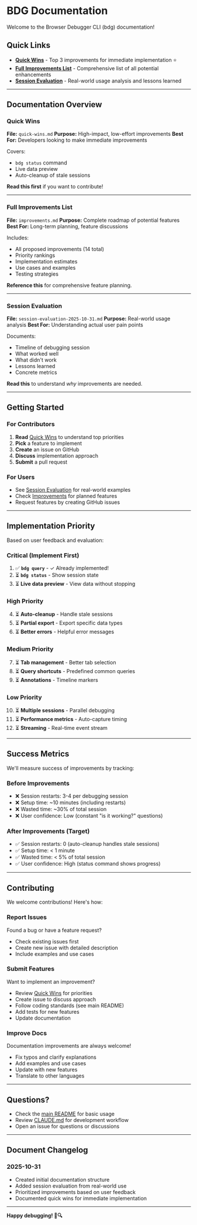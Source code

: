 # BDG Documentation

Welcome to the Browser Debugger CLI (bdg) documentation!

## Quick Links

- **[Quick Wins](./quick-wins.md)** - Top 3 improvements for immediate implementation ⭐
- **[Full Improvements List](./improvements.md)** - Comprehensive list of all potential enhancements
- **[Session Evaluation](./session-evaluation-2025-10-31.md)** - Real-world usage analysis and lessons learned

---

## Documentation Overview

### Quick Wins
**File:** `quick-wins.md`
**Purpose:** High-impact, low-effort improvements
**Best For:** Developers looking to make immediate improvements

Covers:
- `bdg status` command
- Live data preview
- Auto-cleanup of stale sessions

**Read this first** if you want to contribute!

---

### Full Improvements List
**File:** `improvements.md`
**Purpose:** Complete roadmap of potential features
**Best For:** Long-term planning, feature discussions

Includes:
- All proposed improvements (14 total)
- Priority rankings
- Implementation estimates
- Use cases and examples
- Testing strategies

**Reference this** for comprehensive feature planning.

---

### Session Evaluation
**File:** `session-evaluation-2025-10-31.md`
**Purpose:** Real-world usage analysis
**Best For:** Understanding actual user pain points

Documents:
- Timeline of debugging session
- What worked well
- What didn't work
- Lessons learned
- Concrete metrics

**Read this** to understand *why* improvements are needed.

---

## Getting Started

### For Contributors

1. **Read** [Quick Wins](./quick-wins.md) to understand top priorities
2. **Pick** a feature to implement
3. **Create** an issue on GitHub
4. **Discuss** implementation approach
5. **Submit** a pull request

### For Users

- See [Session Evaluation](./session-evaluation-2025-10-31.md) for real-world examples
- Check [Improvements](./improvements.md) for planned features
- Request features by creating GitHub issues

---

## Implementation Priority

Based on user feedback and evaluation:

### Critical (Implement First)
1. ✅ **`bdg query`** - ✓ Already implemented!
2. ⏳ **`bdg status`** - Show session state
3. ⏳ **Live data preview** - View data without stopping

### High Priority
4. ⏳ **Auto-cleanup** - Handle stale sessions
5. ⏳ **Partial export** - Export specific data types
6. ⏳ **Better errors** - Helpful error messages

### Medium Priority
7. ⏳ **Tab management** - Better tab selection
8. ⏳ **Query shortcuts** - Predefined common queries
9. ⏳ **Annotations** - Timeline markers

### Low Priority
10. ⏳ **Multiple sessions** - Parallel debugging
11. ⏳ **Performance metrics** - Auto-capture timing
12. ⏳ **Streaming** - Real-time event stream

---

## Success Metrics

We'll measure success of improvements by tracking:

### Before Improvements
- ❌ Session restarts: 3-4 per debugging session
- ❌ Setup time: ~10 minutes (including restarts)
- ❌ Wasted time: ~30% of total session
- ❌ User confidence: Low (constant "is it working?" questions)

### After Improvements (Target)
- ✅ Session restarts: 0 (auto-cleanup handles stale sessions)
- ✅ Setup time: < 1 minute
- ✅ Wasted time: < 5% of total session
- ✅ User confidence: High (status command shows progress)

---

## Contributing

We welcome contributions! Here's how:

### Report Issues
Found a bug or have a feature request?
- Check existing issues first
- Create new issue with detailed description
- Include examples and use cases

### Submit Features
Want to implement an improvement?
- Review [Quick Wins](./quick-wins.md) for priorities
- Create issue to discuss approach
- Follow coding standards (see main README)
- Add tests for new features
- Update documentation

### Improve Docs
Documentation improvements are always welcome!
- Fix typos and clarify explanations
- Add examples and use cases
- Update with new features
- Translate to other languages

---

## Questions?

- Check the [main README](../README.md) for basic usage
- Review [CLAUDE.md](../CLAUDE.md) for development workflow
- Open an issue for questions or discussions

---

## Document Changelog

### 2025-10-31
- Created initial documentation structure
- Added session evaluation from real-world use
- Prioritized improvements based on user feedback
- Documented quick wins for immediate implementation

---

**Happy debugging! 🐛🔍**
